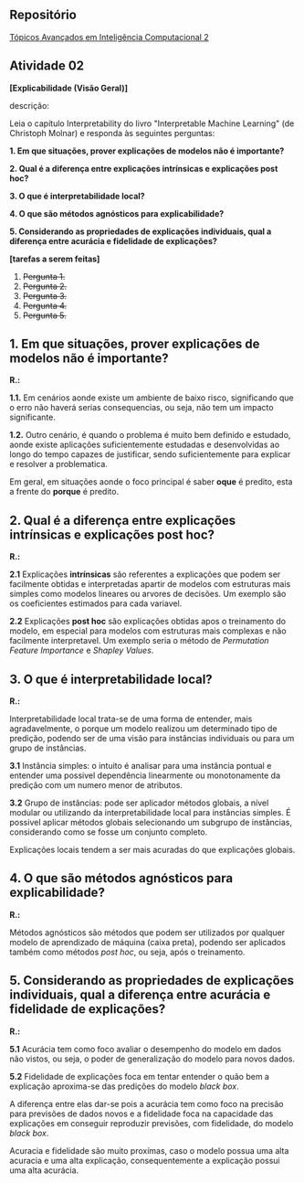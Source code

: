## Repositório

[Tópicos Avançados em Inteligência Computacional 2](https://github.com/Manuelfjr/topicos_avancados_ic_ii/tree/develop)

## Atividade 02

**[Explicabilidade (Visão Geral)]**

descrição:

Leia o capítulo Interpretability do livro "Interpretable Machine Learning" (de Christoph Molnar) e responda às seguintes
perguntas:

 **1. Em que situações, prover explicações de modelos não é importante?**

 **2. Qual é a diferença entre explicações intrínsicas e explicações post hoc?**

 **3. O que é interpretabilidade local?**

 **4. O que são métodos agnósticos para explicabilidade?**

 **5. Considerando as propriedades de explicações individuais, qual a  diferença entre acurácia e fidelidade de explicações?**

**[tarefas a serem feitas]**

1. ~~Pergunta 1.~~
2. ~~Pergunta 2.~~
3. ~~Pergunta 3.~~
4. ~~Pergunta 4.~~
5. ~~Pergunta 5.~~


 ## 1. Em que situações, prover explicações de modelos não é importante?

**R.:**


**1.1.** Em cenários aonde existe um ambiente de baixo risco, significando que o erro não haverá serias consequencias, ou seja, não tem um impacto significante.

**1.2.** Outro cenário, é quando o problema é muito bem definido e estudado, aonde existe aplicações suficientemente estudadas e desenvolvidas ao longo do tempo capazes de justificar, sendo suficientemente para explicar e resolver a problematica.

Em geral, em situações aonde o foco principal é saber **oque** é predito, esta a frente do **porque** é predito.


## 2. Qual é a diferença entre explicações intrínsicas e explicações post hoc?

**R.:**

**2.1** Explicações **intrínsicas** são referentes a explicações que podem ser facilmente obtidas e interpretadas apartir de modelos com estruturas mais simples como modelos lineares ou arvores de decisões. Um exemplo são os coeficientes estimados para cada variavel.

**2.2** Explicações **post hoc** são explicações obtidas apos o treinamento do modelo, em especial para modelos com estruturas mais complexas e não facilmente interpretavel. Um exemplo seria o método de *Permutation Feature Importance* e *Shapley Values*.


## 3. O que é interpretabilidade local?

**R.:**

Interpretabilidade local trata-se de uma forma de entender, mais agradavelmente, o porque um modelo realizou um determinado tipo de predição, podendo ser de uma visão para instâncias individuais ou para um grupo de instâncias.

**3.1** Instância simples: o intuito é analisar para uma instância pontual e entender uma possivel dependência linearmente ou monotonamente da predição com um numero menor de atributos.

**3.2** Grupo de instâncias: pode ser aplicador métodos globais, a nível modular ou utilizando da interpretabilidade local para instâncias simples. É possivel aplicar métodos globais selecionando um subgrupo de instâncias, considerando como se fosse um conjunto completo.

Explicações locais tendem a ser mais acuradas do que explicações globais.

## 4. O que são métodos agnósticos para explicabilidade?

**R.:**

 Métodos agnósticos são métodos que podem ser utilizados por qualquer modelo de aprendizado de máquina (caixa preta), podendo ser aplicados também como métodos *post hoc*, ou seja, após o treinamento.


## 5. Considerando as propriedades de explicações individuais, qual a diferença entre acurácia e fidelidade de explicações?

**R.:**

**5.1** Acurácia tem como foco avaliar o desempenho do modelo em dados não vistos, ou seja, o poder de generalização do modelo para novos dados.

**5.2** Fidelidade de explicações foca em tentar entender o quão bem a explicação aproxima-se das predições do modelo *black box*.


A diferença entre elas dar-se pois a acurácia tem como foco na precisão para previsões de dados novos e a fidelidade foca na capacidade das explicações em conseguir reproduzir previsões, com fidelidade, do modelo *black box*.

Acuracia e fidelidade são muito proxímas, caso o modelo possua uma alta acuracia e uma alta explicação, consequentemente a explicação possui uma alta acurácia.